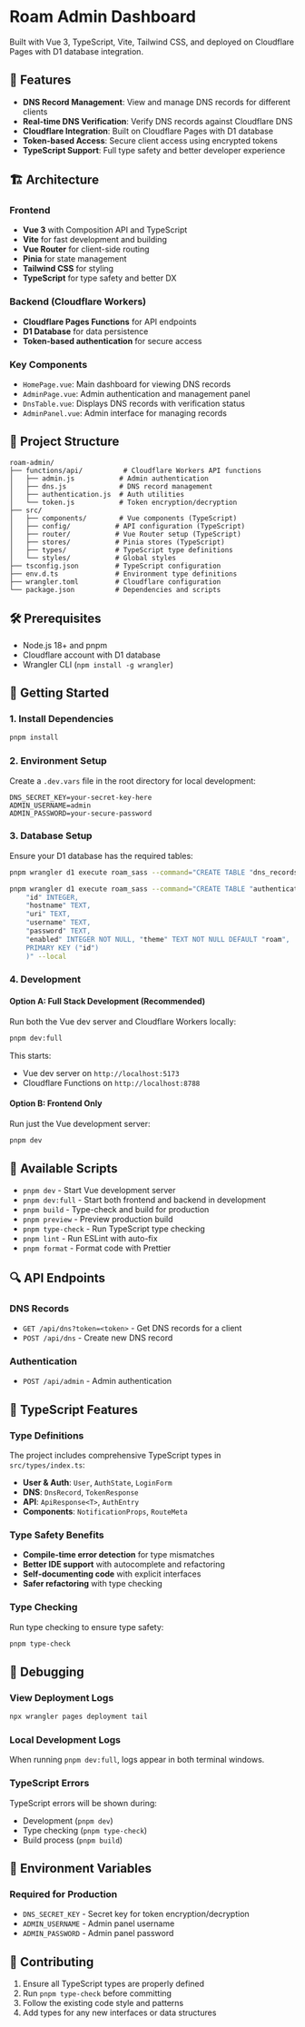 # Roam Admin Dashboard

Built with Vue 3, TypeScript, Vite, Tailwind CSS, and deployed on Cloudflare Pages with D1 database integration.

## 🚀 Features

- **DNS Record Management**: View and manage DNS records for different clients
- **Real-time DNS Verification**: Verify DNS records against Cloudflare DNS
- **Cloudflare Integration**: Built on Cloudflare Pages with D1 database
- **Token-based Access**: Secure client access using encrypted tokens
- **TypeScript Support**: Full type safety and better developer experience

## 🏗️ Architecture

### Frontend
- **Vue 3** with Composition API and TypeScript
- **Vite** for fast development and building
- **Vue Router** for client-side routing
- **Pinia** for state management
- **Tailwind CSS** for styling
- **TypeScript** for type safety and better DX

### Backend (Cloudflare Workers)
- **Cloudflare Pages Functions** for API endpoints
- **D1 Database** for data persistence
- **Token-based authentication** for secure access

### Key Components
- `HomePage.vue`: Main dashboard for viewing DNS records
- `AdminPage.vue`: Admin authentication and management panel
- `DnsTable.vue`: Displays DNS records with verification status
- `AdminPanel.vue`: Admin interface for managing records

## 📁 Project Structure

```
roam-admin/
├── functions/api/          # Cloudflare Workers API functions
│   ├── admin.js           # Admin authentication
│   ├── dns.js             # DNS record management
│   ├── authentication.js  # Auth utilities
│   └── token.js           # Token encryption/decryption
├── src/
│   ├── components/        # Vue components (TypeScript)
│   ├── config/           # API configuration (TypeScript)
│   ├── router/           # Vue Router setup (TypeScript)
│   ├── stores/           # Pinia stores (TypeScript)
│   ├── types/            # TypeScript type definitions
│   └── styles/           # Global styles
├── tsconfig.json         # TypeScript configuration
├── env.d.ts              # Environment type definitions
├── wrangler.toml         # Cloudflare configuration
└── package.json          # Dependencies and scripts
```

## 🛠️ Prerequisites

- Node.js 18+ and pnpm
- Cloudflare account with D1 database
- Wrangler CLI (`npm install -g wrangler`)

## 🚀 Getting Started

### 1. Install Dependencies

```sh
pnpm install
```

### 2. Environment Setup

Create a `.dev.vars` file in the root directory for local development:

```env
DNS_SECRET_KEY=your-secret-key-here
ADMIN_USERNAME=admin
ADMIN_PASSWORD=your-secure-password
```

### 3. Database Setup

Ensure your D1 database has the required tables:

```sh
pnpm wrangler d1 execute roam_sass --command="CREATE TABLE "dns_records" ("id" integer PRIMARY KEY,"client" text,"type" text,"host" text,"data" text)" --local

pnpm wrangler d1 execute roam_sass --command="CREATE TABLE "authentication"(
    "id" INTEGER,
    "hostname" TEXT,
    "uri" TEXT,
    "username" TEXT,
    "password" TEXT,
    "enabled" INTEGER NOT NULL, "theme" TEXT NOT NULL DEFAULT "roam",
    PRIMARY KEY ("id")
    )" --local
```

### 4. Development

#### Option A: Full Stack Development (Recommended)
Run both the Vue dev server and Cloudflare Workers locally:

```sh
pnpm dev:full
```

This starts:
- Vue dev server on `http://localhost:5173`
- Cloudflare Functions on `http://localhost:8788`

#### Option B: Frontend Only
Run just the Vue development server:

```sh
pnpm dev
```

## 🔧 Available Scripts

- `pnpm dev` - Start Vue development server
- `pnpm dev:full` - Start both frontend and backend in development
- `pnpm build` - Type-check and build for production
- `pnpm preview` - Preview production build
- `pnpm type-check` - Run TypeScript type checking
- `pnpm lint` - Run ESLint with auto-fix
- `pnpm format` - Format code with Prettier

## 🔍 API Endpoints

### DNS Records
- `GET /api/dns?token=<token>` - Get DNS records for a client
- `POST /api/dns` - Create new DNS record

### Authentication
- `POST /api/admin` - Admin authentication

## 📝 TypeScript Features

### Type Definitions
The project includes comprehensive TypeScript types in `src/types/index.ts`:

- **User & Auth**: `User`, `AuthState`, `LoginForm`
- **DNS**: `DnsRecord`, `TokenResponse`
- **API**: `ApiResponse<T>`, `AuthEntry`
- **Components**: `NotificationProps`, `RouteMeta`

### Type Safety Benefits
- **Compile-time error detection** for type mismatches
- **Better IDE support** with autocomplete and refactoring
- **Self-documenting code** with explicit interfaces
- **Safer refactoring** with type checking

### Type Checking
Run type checking to ensure type safety:

```sh
pnpm type-check
```

## 🐛 Debugging

### View Deployment Logs
```sh
npx wrangler pages deployment tail
```

### Local Development Logs
When running `pnpm dev:full`, logs appear in both terminal windows.

### TypeScript Errors
TypeScript errors will be shown during:
- Development (`pnpm dev`)
- Type checking (`pnpm type-check`)
- Build process (`pnpm build`)

## 📝 Environment Variables

### Required for Production
- `DNS_SECRET_KEY` - Secret key for token encryption/decryption
- `ADMIN_USERNAME` - Admin panel username
- `ADMIN_PASSWORD` - Admin panel password

## 🤝 Contributing

1. Ensure all TypeScript types are properly defined
2. Run `pnpm type-check` before committing
3. Follow the existing code style and patterns
4. Add types for any new interfaces or data structures
